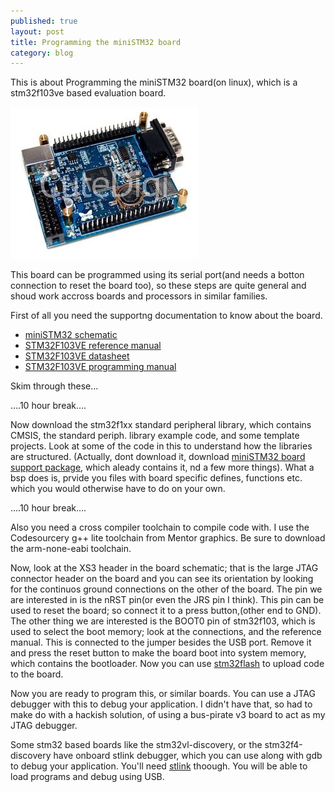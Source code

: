```yaml
---
published: true
layout: post
title: Programming the miniSTM32 board
category: blog
---
```


This is about Programming the miniSTM32 board(on linux), which is a stm32f103ve based evaluation board.

![The miniStm32 board](/images/miniSTM32.jpg "The miniSTM32 board")

This board can be programmed using its serial port(and needs a botton connection to reset the board 
too), so these steps are quite general and shoud work accross boards and processors in similar families.

First of all you need the supportng documentation to know about the board. 

* [miniSTM32 schematic](https://docs.google.com/open?id=0B51mYat-a_5lLUhsRWN6dFpYNUU)
* [STM32F103VE reference manual](https://docs.google.com/open?id=0B51mYat-a_5lR0pRUWNFdEJxZXc)
* [STM32F103VE datasheet](https://docs.google.com/open?id=0B51mYat-a_5ldDI5U2hLc0J6VEE)
* [STM32F103VE programming manual](https://docs.google.com/open?id=0B51mYat-a_5lR0VKWW45NU5JeWc)

Skim through these...

....10 hour break....

Now download the stm32f1xx standard peripheral library, which contains CMSIS, the standard periph. library
example code, and some template projects. Look at some of the code in this to understand how the libraries are 
structured. (Actually, dont download it, download [miniSTM32 board support package](http://code.google.com/p/ministm32-bsp/), 
which aleady contains it, nd a few more things). What a bsp does is, prvide you files with board specific defines, functions etc. which
you would otherwise have to do on your own.

....10 hour break....

Also you need a cross compiler toolchain to compile code with. I use the Codesourcery g++ lite toolchain
from Mentor graphics. Be sure to download the arm-none-eabi toolchain.

Now, look at the XS3 header in the board schematic; that is the large JTAG connector header on the board and you can see its 
orientation by looking for the continuos ground connections on the other of the board. The pin we are interested in is the nRST
pin(or even the JRS pin I think). This pin can be used to reset the board; so connect it to a press button,(other end to GND). The other thing we are interested is the BOOT0 pin of
stm32f103, which is used to select the boot memory; look at the connections, and the reference manual. This is connected to the 
jumper besides the USB port. Remove it and press the reset button to make the board boot into system memory, which contains
the bootloader. Now you can use [stm32flash](http://code.google.com/p/stm32flash/) to upload code to the board.

Now you are ready to program this, or similar boards. You can use a JTAG debugger with this to debug your application. I 
didn't have that, so had to make do with a hackish solution, of using a bus-pirate v3 board to act as my JTAG debugger.

Some stm32 based boards like the stm32vl-discovery, or the stm32f4-discovery have onboard stlink debugger, which you 
can use along with gdb to debug your application. You'll need [stlink](https://github.com/texane/stlink) thoough. You will
be able to load programs and debug using USB.

